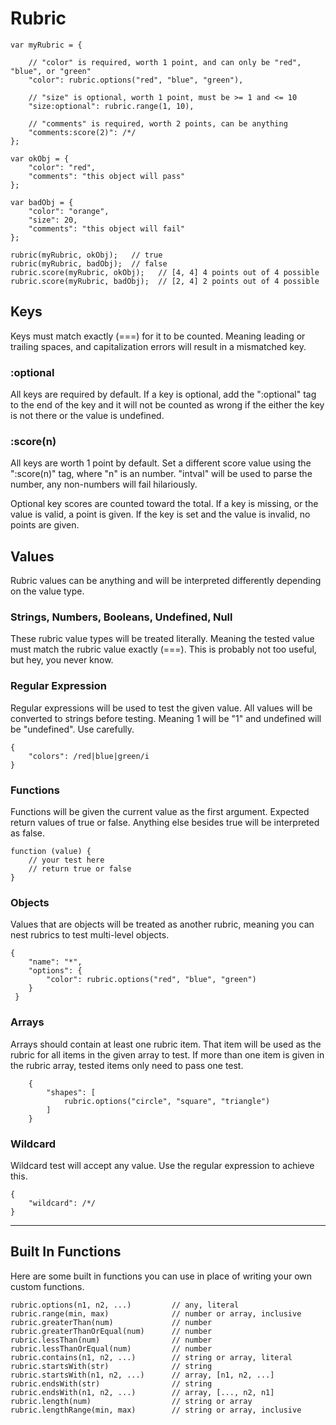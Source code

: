 Rubric
===

```
var myRubric = {

    // "color" is required, worth 1 point, and can only be "red", "blue", or "green"
    "color": rubric.options("red", "blue", "green"),

    // "size" is optional, worth 1 point, must be >= 1 and <= 10
    "size:optional": rubric.range(1, 10),

    // "comments" is required, worth 2 points, can be anything
    "comments:score(2)": /*/
};

var okObj = {
    "color": "red",
    "comments": "this object will pass"
};

var badObj = {
    "color": "orange",
    "size": 20,
    "comments": "this object will fail"
};

rubric(myRubric, okObj);   // true
rubric(myRubric, badObj);  // false
rubric.score(myRubric, okObj);   // [4, 4] 4 points out of 4 possible
rubric.score(myRubric, badObj);  // [2, 4] 2 points out of 4 possible
```

## Keys

Keys must match exactly (===) for it to be counted. Meaning leading or trailing spaces, and capitalization errors will result in a mismatched key.

### :optional

All keys are required by default. If a key is optional, add the ":optional" tag to the end of the key and it will not be counted as wrong if the either the key is not there or the value is undefined.

### :score(n)

All keys are worth 1 point by default. Set a different score value using the ":score(n)" tag, where "n" is an number. "intval" will be used to parse the number, any non-numbers will fail hilariously.

Optional key scores are counted toward the total. If a key is missing, or the value is valid, a point is given. If the key is set and the value is invalid, no points are given.

## Values

Rubric values can be anything and will be interpreted differently depending on the value type.

### Strings, Numbers, Booleans, Undefined, Null

These rubric value types will be treated literally. Meaning the tested value must match the rubric value exactly (===). This is probably not too useful, but hey, you never know.

### Regular Expression

Regular expressions will be used to test the given value. All values will be converted to strings before testing. Meaning 1 will be "1" and undefined will be "undefined". Use carefully.

```
{
    "colors": /red|blue|green/i
}
```

### Functions

Functions will be given the current value as the first argument. Expected return values of true or false. Anything else besides true will be interpreted as false.

```
function (value) {
    // your test here
    // return true or false
}
```

### Objects

Values that are objects will be treated as another rubric, meaning you can nest rubrics to test multi-level objects.

```
{
    "name": "*",
    "options": {
        "color": rubric.options("red", "blue", "green")
    }
 }
 ```

### Arrays

Arrays should contain at least one rubric item. That item will be used as the rubric for all items in the given array to test. If more than one item is given in the rubric array, tested items only need to pass one test.

```
    {
        "shapes": [
            rubric.options("circle", "square", "triangle")
        ]
    }
```

### Wildcard

Wildcard test will accept any value. Use the regular expression to achieve this.

```
{
    "wildcard": /*/
}
```

---

## Built In Functions

Here are some built in functions you can use in place of writing your own custom functions.

```
rubric.options(n1, n2, ...)         // any, literal
rubric.range(min, max)              // number or array, inclusive
rubric.greaterThan(num)             // number
rubric.greaterThanOrEqual(num)      // number
rubric.lessThan(num)                // number
rubric.lessThanOrEqual(num)         // number
rubric.contains(n1, n2, ...)        // string or array, literal
rubric.startsWith(str)              // string
rubric.startsWith(n1, n2, ...)      // array, [n1, n2, ...]
rubric.endsWith(str)                // string
rubric.endsWith(n1, n2, ...)        // array, [..., n2, n1]
rubric.length(num)                  // string or array
rubric.lengthRange(min, max)        // string or array, inclusive
```
